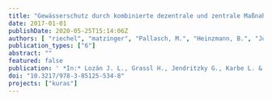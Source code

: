 ```yaml
---
title: "Gewässerschutz durch kombinierte dezentrale und zentrale Maßnahmen der Regenwasserbewirtschaftung - Modellstudie am Beispiel Berlins"
date: 2017-01-01
publishDate: 2020-05-25T15:14:06Z
authors: [ "riechel", "matzinger", "Pallasch, M.", "Heinzmann, B.", "Joswig, K.", "rouault" ]
publication_types: ["6"]
abstract: ""
featured: false
publication: ' *In:* Lozán J. L., Grassl H., Jendritzky G., Karbe L. & Reise K. [eds.], Aqua Urbanica 2017. TU Graz. Graz, Austria [10.3217/978-3-85125-534-8](https://doi.org/10.3217/978-3-85125-534-8)'
doi: "10.3217/978-3-85125-534-8"
projects: ["kuras"]
---
```


